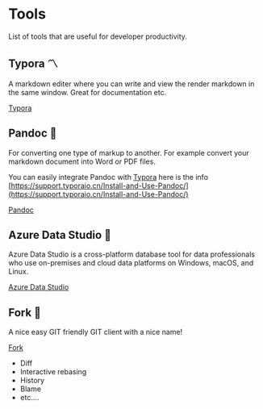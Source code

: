 # Tools

List of tools that are useful for developer productivity.

## Typora 〽

A markdown editer where you can write and view the render markdown in the same window. Great for documentation etc.

[Typora](https://typora.io/)

## Pandoc 📜

For converting one type of markup to another. For example convert your markdown document into Word or PDF files.

You can easily integrate Pandoc with [Typora](https://typora.io/) here is the info [https://support.typoraio.cn/Install-and-Use-Pandoc/](https://support.typoraio.cn/Install-and-Use-Pandoc/)

[Pandoc](https://pandoc.org/)

## Azure Data Studio 📅

Azure Data Studio is a cross-platform database tool for data professionals who use on-premises and cloud data platforms on Windows, macOS, and Linux.

[Azure Data Studio](https://docs.microsoft.com/en-us/sql/azure-data-studio/download-azure-data-studio?view=sql-server-ver16)

## Fork 🍴

A nice easy GIT friendly GIT client with a nice name!

[Fork](https://git-fork.com/)

- Diff
- Interactive rebasing
- History
- Blame
- etc....
